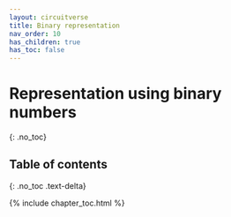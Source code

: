 ```yaml
---
layout: circuitverse
title: Binary representation
nav_order: 10
has_children: true
has_toc: false
---
```


# Representation using binary numbers
{: .no_toc}

## Table of contents
{: .no_toc .text-delta}

{% include chapter_toc.html %}
